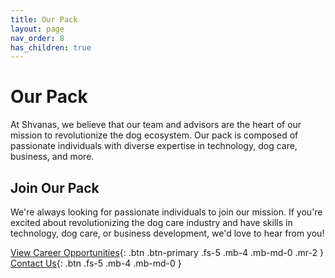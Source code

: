 ```yaml
---
title: Our Pack
layout: page
nav_order: 8
has_children: true
---
```


# Our Pack

At Shvanas, we believe that our team and advisors are the heart of our mission to revolutionize the dog ecosystem. Our pack is composed of passionate individuals with diverse expertise in technology, dog care, business, and more.

## Join Our Pack

We're always looking for passionate individuals to join our mission. If you're excited about revolutionizing the dog care industry and have skills in technology, dog care, or business development, we'd love to hear from you!

[View Career Opportunities](careers.html){: .btn .btn-primary .fs-5 .mb-4 .mb-md-0 .mr-2 }
[Contact Us](contact.html){: .btn .fs-5 .mb-4 .mb-md-0 }
